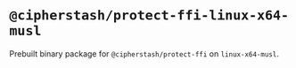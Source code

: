 # `@cipherstash/protect-ffi-linux-x64-musl`

Prebuilt binary package for `@cipherstash/protect-ffi` on `linux-x64-musl`.
